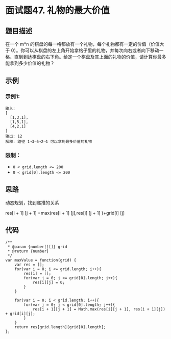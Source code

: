 # 面试题47. 礼物的最大价值

## 题目描述

在一个 m*n 的棋盘的每一格都放有一个礼物，每个礼物都有一定的价值（价值大于 0）。你可以从棋盘的左上角开始拿格子里的礼物，并每次向右或者向下移动一格、直到到达棋盘的右下角。给定一个棋盘及其上面的礼物的价值，请计算你最多能拿到多少价值的礼物？

## 示例

### 示例1:

```
输入: 
[
  [1,3,1],
  [1,5,1],
  [4,2,1]
]
输出: 12
解释: 路径 1→3→5→2→1 可以拿到最多价值的礼物
```

### 限制：

- `0 < grid.length <= 200`
- `0 < grid[0].length <= 200`

## 思路

动态规划，找到递推的关系

res[i + 1] [j + 1] =max(res[i + 1] [j],res[i] [j + 1] )+grid[i] [j]

## 代码

```
/**
 * @param {number[][]} grid
 * @return {number}
 */
var maxValue = function(grid) {
    var res = [];
    for(var i = 0; i <= grid.length; i++){
        res[i] = [];
        for(var j = 0; j <= grid[0].length; j++){
            res[i][j] = 0;
        }
    }

    for(var i = 0; i < grid.length; i++){
        for(var j = 0; j < grid[0].length; j++){
            res[i + 1][j + 1] = Math.max(res[i][j + 1], res[i + 1][j]) + grid[i][j];
        }
    }
    return res[grid.length][grid[0].length];
};
```

